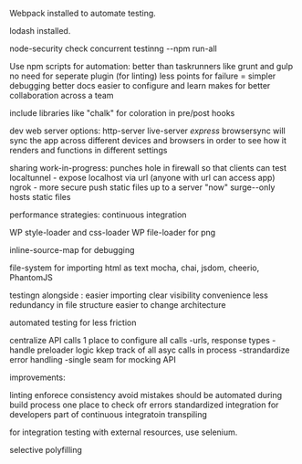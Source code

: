 Webpack installed to automate testing.

lodash installed.

node-security check
concurrent testinng --npm run-all

Use npm scripts for automation:
  better than taskrunners like grunt and gulp
    no need for seperate plugin (for linting)
    less points for failure = simpler debugging
    better docs
    easier to configure and learn makes for better collaboration across a team

include libraries like "chalk" for coloration in pre/post hooks

dev web server options:
  http-server
  live-server
  *express*
  browsersync will sync the app across different devices and browsers in order to see how it renders and functions in different settings

  sharing work-in-progress:
    punches hole in firewall so that clients can test
      localtunnel - expose localhost via url (anyone with url can access app)
      ngrok - more secure
    push static files up to a server
      "now"
      surge--only hosts static files

performance strategies:
  continuous integration


WP style-loader and css-loader
WP file-loader for png

inline-source-map for debugging

file-system for importing html as text
mocha, chai, jsdom, cheerio, PhantomJS

testingn alongside :
  easier importing
  clear visibility
  convenience
  less redundancy in file structure
  easier to change architecture

automated testing for less friction

centralize API calls
  1 place to configure all calls
    -urls, response types
    -handle preloader logic
      kkep track of all asyc calls in process
    -strandardize error handling
    -single seam for mocking API

improvements:

linting
  enforece consistency
  avoid mistakes
  should be automated during build process
    one place to check ofr errors
    standardized integration for developers
    part of continuous integratoin
transpiling


for integration testing with external resources, use selenium.

selective polyfilling 
